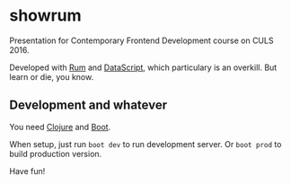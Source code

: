 # showrum

Presentation for Contemporary Frontend Development course on CULS 2016.

Developed with [Rum](https://github.com/tonsky/rum) and [DataScript](https://github.com/tonsky/datascript), which particulary is an overkill. But learn or die, you know.

## Development and whatever

You need [Clojure](http://clojure.org) and [Boot](http://boot-clj.com).

When setup, just run `boot dev` to run development server. Or `boot prod` to build production version.

Have fun!
